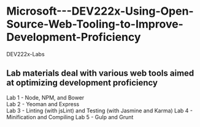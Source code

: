 # Microsoft---DEV222x-Using-Open-Source-Web-Tooling-to-Improve-Development-Proficiency
DEV222x-Labs

Lab materials deal with various web tools aimed at optimizing development proficiency
-------------------------------------------------------------
Lab 1 - Node, NPM, and Bower  
Lab 2 - Yeoman and Express  
Lab 3 - Linting (with jsLint) and Testing (with Jasmine and Karma) 
Lab 4 - Minification and Compiling 
Lab 5 - Gulp and Grunt 